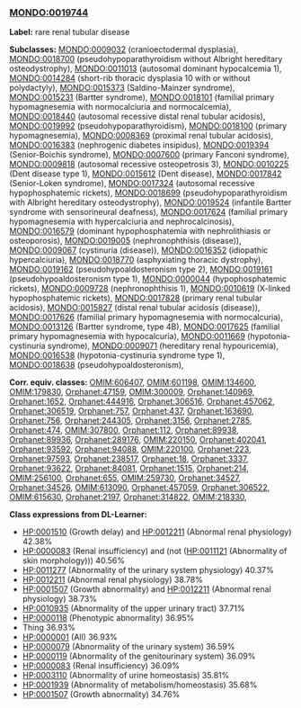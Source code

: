 
### [MONDO:0019744](http://purl.obolibrary.org/obo/MONDO_0019744)
**Label:** rare renal tubular disease

**Subclasses:** [MONDO:0009032](http://purl.obolibrary.org/obo/MONDO_0009032) (cranioectodermal dysplasia), [MONDO:0018700](http://purl.obolibrary.org/obo/MONDO_0018700) (pseudohypoparathyroidism without Albright hereditary osteodystrophy), [MONDO:0011013](http://purl.obolibrary.org/obo/MONDO_0011013) (autosomal dominant hypocalcemia 1), [MONDO:0014284](http://purl.obolibrary.org/obo/MONDO_0014284) (short-rib thoracic dysplasia 10 with or without polydactyly), [MONDO:0015373](http://purl.obolibrary.org/obo/MONDO_0015373) (Saldino-Mainzer syndrome), [MONDO:0015231](http://purl.obolibrary.org/obo/MONDO_0015231) (Bartter syndrome), [MONDO:0018101](http://purl.obolibrary.org/obo/MONDO_0018101) (familial primary hypomagnesemia with normocalciuria and normocalcemia), [MONDO:0018440](http://purl.obolibrary.org/obo/MONDO_0018440) (autosomal recessive distal renal tubular acidosis), [MONDO:0019992](http://purl.obolibrary.org/obo/MONDO_0019992) (pseudohypoparathyroidism), [MONDO:0018100](http://purl.obolibrary.org/obo/MONDO_0018100) (primary hypomagnesemia), [MONDO:0008369](http://purl.obolibrary.org/obo/MONDO_0008369) (proximal renal tubular acidosis), [MONDO:0016383](http://purl.obolibrary.org/obo/MONDO_0016383) (nephrogenic diabetes insipidus), [MONDO:0019394](http://purl.obolibrary.org/obo/MONDO_0019394) (Senior-Boichis syndrome), [MONDO:0007600](http://purl.obolibrary.org/obo/MONDO_0007600) (primary Fanconi syndrome), [MONDO:0009818](http://purl.obolibrary.org/obo/MONDO_0009818) (autosomal recessive osteopetrosis 3), [MONDO:0010225](http://purl.obolibrary.org/obo/MONDO_0010225) (Dent disease type 1), [MONDO:0015612](http://purl.obolibrary.org/obo/MONDO_0015612) (Dent disease), [MONDO:0017842](http://purl.obolibrary.org/obo/MONDO_0017842) (Senior-Loken syndrome), [MONDO:0017324](http://purl.obolibrary.org/obo/MONDO_0017324) (autosomal recessive hypophosphatemic rickets), [MONDO:0018699](http://purl.obolibrary.org/obo/MONDO_0018699) (pseudohypoparathyroidism with Albright hereditary osteodystrophy), [MONDO:0019524](http://purl.obolibrary.org/obo/MONDO_0019524) (infantile Bartter syndrome with sensorineural deafness), [MONDO:0017624](http://purl.obolibrary.org/obo/MONDO_0017624) (familial primary hypomagnesemia with hypercalciuria and nephrocalcinosis), [MONDO:0016579](http://purl.obolibrary.org/obo/MONDO_0016579) (dominant hypophosphatemia with nephrolithiasis or osteoporosis), [MONDO:0019005](http://purl.obolibrary.org/obo/MONDO_0019005) (nephronophthisis (disease)), [MONDO:0009067](http://purl.obolibrary.org/obo/MONDO_0009067) (cystinuria (disease)), [MONDO:0016352](http://purl.obolibrary.org/obo/MONDO_0016352) (idiopathic hypercalciuria), [MONDO:0018770](http://purl.obolibrary.org/obo/MONDO_0018770) (asphyxiating thoracic dystrophy), [MONDO:0019162](http://purl.obolibrary.org/obo/MONDO_0019162) (pseudohypoaldosteronism type 2), [MONDO:0019161](http://purl.obolibrary.org/obo/MONDO_0019161) (pseudohypoaldosteronism type 1), [MONDO:0000044](http://purl.obolibrary.org/obo/MONDO_0000044) (hypophosphatemic rickets), [MONDO:0009728](http://purl.obolibrary.org/obo/MONDO_0009728) (nephronophthisis 1), [MONDO:0010619](http://purl.obolibrary.org/obo/MONDO_0010619) (X-linked hypophosphatemic rickets), [MONDO:0017828](http://purl.obolibrary.org/obo/MONDO_0017828) (primary renal tubular acidosis), [MONDO:0015827](http://purl.obolibrary.org/obo/MONDO_0015827) (distal renal tubular acidosis (disease)), [MONDO:0017626](http://purl.obolibrary.org/obo/MONDO_0017626) (familial primary hypomagnesemia with normocalcuria), [MONDO:0013126](http://purl.obolibrary.org/obo/MONDO_0013126) (Bartter syndrome, type 4B), [MONDO:0017625](http://purl.obolibrary.org/obo/MONDO_0017625) (familial primary hypomagnesemia with hypocalcuria), [MONDO:0011669](http://purl.obolibrary.org/obo/MONDO_0011669) (hypotonia-cystinuria syndrome), [MONDO:0009071](http://purl.obolibrary.org/obo/MONDO_0009071) (hereditary renal hypouricemia), [MONDO:0016538](http://purl.obolibrary.org/obo/MONDO_0016538) (hypotonia-cystinuria syndrome type 1), [MONDO:0018638](http://purl.obolibrary.org/obo/MONDO_0018638) (pseudohypoaldosteronism), 

**Corr. equiv. classes:** [OMIM:606407](http://purl.obolibrary.org/obo/OMIM_606407), [OMIM:601198](http://purl.obolibrary.org/obo/OMIM_601198), [OMIM:134600](http://purl.obolibrary.org/obo/OMIM_134600), [OMIM:179830](http://purl.obolibrary.org/obo/OMIM_179830), [Orphanet:47159](http://www.orpha.net/ORDO/Orphanet_47159), [OMIM:300009](http://purl.obolibrary.org/obo/OMIM_300009), [Orphanet:140969](http://www.orpha.net/ORDO/Orphanet_140969), [Orphanet:1652](http://www.orpha.net/ORDO/Orphanet_1652), [Orphanet:444916](http://www.orpha.net/ORDO/Orphanet_444916), [Orphanet:306516](http://www.orpha.net/ORDO/Orphanet_306516), [Orphanet:457062](http://www.orpha.net/ORDO/Orphanet_457062), [Orphanet:306519](http://www.orpha.net/ORDO/Orphanet_306519), [Orphanet:757](http://www.orpha.net/ORDO/Orphanet_757), [Orphanet:437](http://www.orpha.net/ORDO/Orphanet_437), [Orphanet:163690](http://www.orpha.net/ORDO/Orphanet_163690), [Orphanet:756](http://www.orpha.net/ORDO/Orphanet_756), [Orphanet:244305](http://www.orpha.net/ORDO/Orphanet_244305), [Orphanet:3156](http://www.orpha.net/ORDO/Orphanet_3156), [Orphanet:2785](http://www.orpha.net/ORDO/Orphanet_2785), [Orphanet:474](http://www.orpha.net/ORDO/Orphanet_474), [OMIM:307800](http://purl.obolibrary.org/obo/OMIM_307800), [Orphanet:112](http://www.orpha.net/ORDO/Orphanet_112), [Orphanet:89938](http://www.orpha.net/ORDO/Orphanet_89938), [Orphanet:89936](http://www.orpha.net/ORDO/Orphanet_89936), [Orphanet:289176](http://www.orpha.net/ORDO/Orphanet_289176), [OMIM:220150](http://purl.obolibrary.org/obo/OMIM_220150), [Orphanet:402041](http://www.orpha.net/ORDO/Orphanet_402041), [Orphanet:93592](http://www.orpha.net/ORDO/Orphanet_93592), [Orphanet:94088](http://www.orpha.net/ORDO/Orphanet_94088), [OMIM:220100](http://purl.obolibrary.org/obo/OMIM_220100), [Orphanet:223](http://www.orpha.net/ORDO/Orphanet_223), [Orphanet:97593](http://www.orpha.net/ORDO/Orphanet_97593), [Orphanet:238517](http://www.orpha.net/ORDO/Orphanet_238517), [Orphanet:18](http://www.orpha.net/ORDO/Orphanet_18), [Orphanet:3337](http://www.orpha.net/ORDO/Orphanet_3337), [Orphanet:93622](http://www.orpha.net/ORDO/Orphanet_93622), [Orphanet:84081](http://www.orpha.net/ORDO/Orphanet_84081), [Orphanet:1515](http://www.orpha.net/ORDO/Orphanet_1515), [Orphanet:214](http://www.orpha.net/ORDO/Orphanet_214), [OMIM:256100](http://purl.obolibrary.org/obo/OMIM_256100), [Orphanet:655](http://www.orpha.net/ORDO/Orphanet_655), [OMIM:259730](http://purl.obolibrary.org/obo/OMIM_259730), [Orphanet:34527](http://www.orpha.net/ORDO/Orphanet_34527), [Orphanet:34526](http://www.orpha.net/ORDO/Orphanet_34526), [OMIM:613090](http://purl.obolibrary.org/obo/OMIM_613090), [Orphanet:457059](http://www.orpha.net/ORDO/Orphanet_457059), [Orphanet:306522](http://www.orpha.net/ORDO/Orphanet_306522), [OMIM:615630](http://purl.obolibrary.org/obo/OMIM_615630), [Orphanet:2197](http://www.orpha.net/ORDO/Orphanet_2197), [Orphanet:314822](http://www.orpha.net/ORDO/Orphanet_314822), [OMIM:218330](http://purl.obolibrary.org/obo/OMIM_218330), 

**Class expressions from DL-Learner:**

- [HP:0001510](http://purl.obolibrary.org/obo/HP_0001510) (Growth delay) and [HP:0012211](http://purl.obolibrary.org/obo/HP_0012211) (Abnormal renal physiology) 42.38%
- [HP:0000083](http://purl.obolibrary.org/obo/HP_0000083) (Renal insufficiency) and (not ([HP:0011121](http://purl.obolibrary.org/obo/HP_0011121) (Abnormality of skin morphology))) 40.56%
- [HP:0011277](http://purl.obolibrary.org/obo/HP_0011277) (Abnormality of the urinary system physiology) 40.37%
- [HP:0012211](http://purl.obolibrary.org/obo/HP_0012211) (Abnormal renal physiology) 38.78%
- [HP:0001507](http://purl.obolibrary.org/obo/HP_0001507) (Growth abnormality) and [HP:0012211](http://purl.obolibrary.org/obo/HP_0012211) (Abnormal renal physiology) 38.73%
- [HP:0010935](http://purl.obolibrary.org/obo/HP_0010935) (Abnormality of the upper urinary tract) 37.71%
- [HP:0000118](http://purl.obolibrary.org/obo/HP_0000118) (Phenotypic abnormality) 36.95%
- Thing 36.93%
- [HP:0000001](http://purl.obolibrary.org/obo/HP_0000001) (All) 36.93%
- [HP:0000079](http://purl.obolibrary.org/obo/HP_0000079) (Abnormality of the urinary system) 36.59%
- [HP:0000119](http://purl.obolibrary.org/obo/HP_0000119) (Abnormality of the genitourinary system) 36.09%
- [HP:0000083](http://purl.obolibrary.org/obo/HP_0000083) (Renal insufficiency) 36.09%
- [HP:0003110](http://purl.obolibrary.org/obo/HP_0003110) (Abnormality of urine homeostasis) 35.81%
- [HP:0001939](http://purl.obolibrary.org/obo/HP_0001939) (Abnormality of metabolism/homeostasis) 35.68%
- [HP:0001507](http://purl.obolibrary.org/obo/HP_0001507) (Growth abnormality) 34.76%


